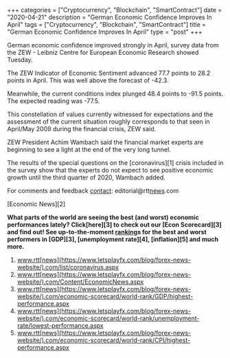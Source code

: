 +++
categories = ["Cryptocurrency", "Blockchain", "SmartContract"]
date = "2020-04-21"
description = "German Economic Confidence Improves In April"
tags = ["Cryptocurrency", "Blockchain", "SmartContract"]
title = "German Economic Confidence Improves In April"
type = "post"
+++

German economic confidence improved strongly in April, survey data from
the ZEW - Leibniz Centre for European Economic Research showed Tuesday.

The ZEW Indicator of Economic Sentiment advanced 77.7 points to 28.2
points in April. This was well above the forecast of -42.3.

Meanwhile, the current conditions index plunged 48.4 points to -91.5
points. The expected reading was -77.5.

This constellation of values currently witnessed for expectations and
the assessment of the current situation roughly corresponds to that seen
in April/May 2009 during the financial crisis, ZEW said.

ZEW President Achim Wambach said the financial market experts are
beginning to see a light at the end of the very long tunnel.

The results of the special questions on the [coronavirus][1] crisis
included in the survey show that the experts do not expect to see
positive economic growth until the third quarter of 2020, Wambach added.

For comments and feedback [contact](https://www.playgroundfx.com/contact/): editorial@rtt[news](https://www.letsplayfx.com/blog/forex-news-website/).com

[Economic News][2]

 **What parts of the world are seeing the best (and worst) economic
performances lately? Click[here][3] to check out our [Econ Scorecard][3]
and find out! See up-to-the-moment [ranking](https://www.playgroundfx.com/blog/crypto-exchange-ranking/)s for the best and worst
performers in [GDP][3], [unemployment rate][4], [inflation][5] and much
more.**

   1. www.rtt[news](https://www.letsplayfx.com/blog/forex-news-website/).com/list/coronavirus.aspx
   2. www.rtt[news](https://www.letsplayfx.com/blog/forex-news-website/).com/Content/EconomicNews.aspx
   3. www.rtt[news](https://www.letsplayfx.com/blog/forex-news-website/).com/economic-scorecard/world-rank/GDP/highest-performance.aspx
   4. www.rtt[news](https://www.letsplayfx.com/blog/forex-news-website/).com/economic-scorecard/world-rank/unemployment-rate/lowest-performance.aspx
   5. www.rtt[news](https://www.letsplayfx.com/blog/forex-news-website/).com/economic-scorecard/world-rank/CPI/highest-performance.aspx